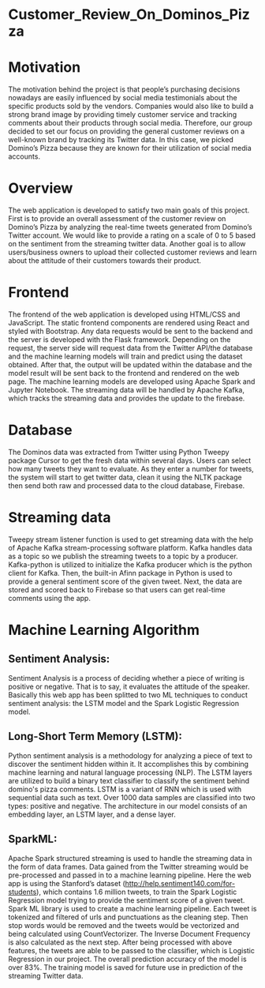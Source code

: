 # Customer_Review_On_Dominos_Pizza
# Motivation
The motivation behind the project is that people’s purchasing decisions nowadays are easily influenced by social media testimonials about the specific products sold by the vendors. Companies would also like to build a strong brand image by providing timely customer service and tracking comments about their products through social media. Therefore, our group decided to set our focus on providing the general customer reviews on a well-known brand by tracking its Twitter data. In this case, we picked Domino’s Pizza because they are known for their utilization of social media accounts.

# Overview
The web application is developed to satisfy two main goals of this project. First is to provide an overall assessment of the customer review on Domino’s Pizza by analyzing the real-time tweets generated from Domino’s Twitter account. We would like to provide a rating on a scale of 0 to 5 based on the sentiment from the streaming twitter data. Another goal is to allow users/business owners to upload their collected customer reviews and learn about the attitude of their customers towards their product.

# Frontend
The frontend of the web application is developed using HTML/CSS and JavaScript. The static frontend components are rendered using React and styled with Bootstrap. Any data requests would be sent to the backend and the server is developed with the Flask framework. Depending on the request, the server side will request data from the Twitter API/the database and the machine learning models will train and predict using the dataset obtained. After that, the output will be updated within the database and the model result will be sent back to the frontend and rendered on the web page. The machine learning models are developed using Apache Spark and Jupyter Notebook. The streaming data will be handled by Apache Kafka, which tracks the streaming data and provides the update to the firebase.

# Database
The Dominos data was extracted from Twitter using Python Tweepy package Cursor to get the fresh data within several days. Users can select how many tweets they want to evaluate. As they enter a number for tweets, the system will start to get twitter data, clean it using the NLTK package then send both raw and processed data to the cloud database, Firebase.

# Streaming data
Tweepy stream listener function is used to get streaming data with the help of Apache Kafka stream-processing software platform. Kafka handles data as a topic so we publish the streaming tweets to a topic by a producer. Kafka-python is utilized to initialize the Kafka producer which is the python client for Kafka. Then, the built-in Afinn package in Python is used to provide a general sentiment score of the given tweet. Next, the data are stored and scored back to Firebase so that users can get real-time comments using the app.

# Machine Learning Algorithm
## Sentiment Analysis:
Sentiment Analysis is a process of deciding whether a piece of writing is positive or negative. That is to say, it evaluates the attitude of the speaker. Basically this web app has been splitted to two ML techniques to conduct sentiment analysis: the LSTM model and the Spark Logistic Regression model.

## Long-Short Term Memory (LSTM):
Python sentiment analysis is a methodology for analyzing a piece of text to discover the sentiment hidden within it. It accomplishes this by combining machine learning and natural language processing (NLP). The LSTM layers are utilized to build a binary text classifier to classify the sentiment behind domino's pizza comments. LSTM is a variant of RNN which is used with sequential data such as text. Over 1000 data samples are classified into two types: positive and negative. The architecture in our model consists of an embedding layer, an LSTM layer, and a dense layer.

## SparkML:
Apache Spark structured streaming is used to handle the streaming data in the form of data frames. Data gained from the Twitter streaming would be pre-processed and passed in to a machine learning pipeline. Here the web app is using the Stanford’s dataset (http://help.sentiment140.com/for-students), which contains 1.6 million tweets, to train the Spark Logistic Regression model trying to provide the sentiment score of a given tweet. Spark ML library is used to create a machine learning pipeline. Each tweet is tokenized and filtered of urls and punctuations as the cleaning step. Then stop words would be removed and the tweets would be vectorized and being calculated using CountVectorizer. The Inverse Document Frequency is also calculated as the next step. After being processed with above features, the tweets are able to be passed to the classifier, which is Logistic Regression in our project. The overall prediction accuracy of the model is over 83%. The training model is saved for future use in prediction of the streaming Twitter data.
